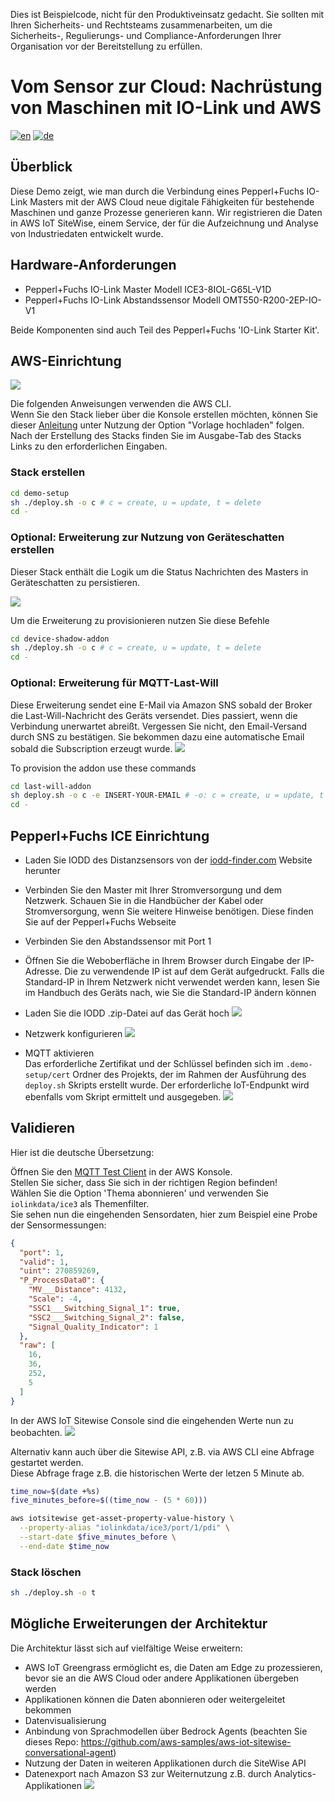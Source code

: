 Dies ist Beispielcode, nicht für den Produktiveinsatz gedacht.
Sie sollten mit Ihren Sicherheits- und Rechtsteams zusammenarbeiten, um die Sicherheits-, Regulierungs- und Compliance-Anforderungen Ihrer Organisation vor der Bereitstellung zu erfüllen.

# Vom Sensor zur Cloud: Nachrüstung von Maschinen mit IO-Link und AWS

[![en](https://img.shields.io/badge/lang-en-red.svg)](https://github.com/aws-samples/retrofitting-with-io-link/blob/master/README.md)
[![de](https://img.shields.io/badge/lang-de-yellow.svg)](https://github.com/aws-samples/retrofitting-with-io-link/blob/master/README.de.md)

## Überblick
Diese Demo zeigt, wie man durch die Verbindung eines Pepperl+Fuchs IO-Link Masters mit der AWS Cloud neue digitale Fähigkeiten für bestehende Maschinen und ganze Prozesse generieren kann. Wir registrieren die Daten in AWS IoT SiteWise, einem Service, der für die Aufzeichnung und Analyse von Industriedaten entwickelt wurde.

## Hardware-Anforderungen
* Pepperl+Fuchs IO-Link Master Modell ICE3-8IOL-G65L-V1D 
* Pepperl+Fuchs IO-Link Abstandssensor Modell OMT550-R200-2EP-IO-V1  
  
Beide Komponenten sind auch Teil des Pepperl+Fuchs 'IO-Link Starter Kit'.

## AWS-Einrichtung

![](./img/arch/retro_demo.de.png)

Die folgenden Anweisungen verwenden die AWS CLI.  
Wenn Sie den Stack lieber über die Konsole erstellen möchten, können Sie dieser [Anleitung](https://docs.aws.amazon.com/de_de/AWSCloudFormation/latest/UserGuide/cfn-console-create-stack.html#create-stack) unter Nutzung der Option "Vorlage hochladen" folgen.  
Nach der Erstellung des Stacks finden Sie im Ausgabe-Tab des Stacks Links zu den erforderlichen Eingaben.

### Stack erstellen
```bash
cd demo-setup
sh ./deploy.sh -o c # c = create, u = update, t = delete
cd -
```

### Optional: Erweiterung zur Nutzung von Geräteschatten erstellen
Dieser Stack enthält die Logik um die Status Nachrichten des Masters in Geräteschatten zu persistieren.

![](./img/arch/shadow_addon.de.png)

Um die Erweiterung zu provisionieren nutzen Sie diese Befehle
```bash
cd device-shadow-addon
sh ./deploy.sh -o c # c = create, u = update, t = delete
cd -
```

### Optional: Erweiterung für MQTT-Last-Will
Diese Erweiterung sendet eine E-Mail via Amazon SNS sobald der Broker die Last-Will-Nachricht des Geräts versendet. Dies passiert, wenn die Verbindung unerwartet abreißt.
Vergessen Sie nicht, den Email-Versand durch SNS zu bestätigen. Sie bekommen dazu eine automatische Email sobald die Subscription erzeugt wurde.
![](./img/arch/last_will_addon.de.png)

To provision the addon use these commands
```bash
cd last-will-addon
sh deploy.sh -o c -e INSERT-YOUR-EMAIL # -o: c = create, u = update, t = delete
cd -
```

## Pepperl+Fuchs ICE Einrichtung

* Laden Sie IODD des Distanzsensors von der [iodd-finder.com](https://ioddfinder.io-link.com/productvariants/search?productName=%22OMT550-R200-2EP-IO-0,3M-V1%22) Website herunter
* Verbinden Sie den Master mit Ihrer Stromversorgung und dem Netzwerk. Schauen Sie in die Handbücher der Kabel oder Stromversorgung, wenn Sie weitere Hinweise benötigen. Diese finden Sie auf der Pepperl+Fuchs Webseite
* Verbinden Sie den Abstandssensor mit Port 1
* Öffnen Sie die Weboberfläche in Ihrem Browser durch Eingabe der IP-Adresse. Die zu verwendende IP ist auf dem Gerät aufgedruckt. Falls die Standard-IP in Ihrem Netzwerk nicht verwendet werden kann, lesen Sie im Handbuch des Geräts nach, wie Sie die Standard-IP ändern können
* Laden Sie die IODD .zip-Datei auf das Gerät hoch
![](./img/ice3/ice3_iodd.de.png)

* Netzwerk konfigurieren 
![](./img/ice3/ice3_network.de.png)

* MQTT aktivieren  
Das erforderliche Zertifikat und der Schlüssel befinden sich im ```.demo-setup/cert``` Ordner des Projekts, der im Rahmen der Ausführung des ```deploy.sh``` Skripts erstellt wurde. Der erforderliche IoT-Endpunkt wird ebenfalls vom Skript ermittelt und ausgegeben.
![](./img/ice3/ice3_mqtt.de.png)

## Validieren
Hier ist die deutsche Übersetzung:

Öffnen Sie den [MQTT Test Client](https://console.aws.amazon.com/iot/home?#/test) in der AWS Konsole.  
Stellen Sie sicher, dass Sie sich in der richtigen Region befinden!  
Wählen Sie die Option 'Thema abonnieren' und verwenden Sie ```iolinkdata/ice3``` als Themenfilter.  
Sie sehen nun die eingehenden Sensordaten, hier zum Beispiel eine Probe der Sensormessungen:
```json
{
  "port": 1,
  "valid": 1,
  "uint": 270859269,
  "P_ProcessData0": {
    "MV___Distance": 4132,
    "Scale": -4,
    "SSC1___Switching_Signal_1": true,
    "SSC2___Switching_Signal_2": false,
    "Signal_Quality_Indicator": 1
  },
  "raw": [
    16,
    36,
    252,
    5
  ]
}
```

In der AWS IoT Sitewise Console sind die eingehenden Werte nun zu beobachten.
![](./img/aws/sitewise.de.png)

Alternativ kann auch über die Sitewise API, z.B. via AWS CLI eine Abfrage gestartet werden.  
Diese Abfrage frage z.B. die historischen Werte der letzen 5 Minute ab.
```bash
time_now=$(date +%s)
five_minutes_before=$((time_now - (5 * 60)))

aws iotsitewise get-asset-property-value-history \
  --property-alias "iolinkdata/ice3/port/1/pdi" \
  --start-date $five_minutes_before \
  --end-date $time_now

```

### Stack löschen
```bash
sh ./deploy.sh -o t
```

## Mögliche Erweiterungen der Architektur
Die Architektur lässt sich auf vielfältige Weise erweitern:
* AWS IoT Greengrass ermöglicht es, die Daten am Edge zu prozessieren, bevor sie an die AWS Cloud oder andere Applikationen übergeben werden
* Applikationen können die Daten abonnieren oder weitergeleitet bekommen
* Datenvisualisierung
* Anbindung von Sprachmodellen über Bedrock Agents (beachten Sie dieses Repo: https://github.com/aws-samples/aws-iot-sitewise-conversational-agent)  
* Nutzung der Daten in weiteren Applikationen durch die SiteWise API
* Datenexport nach Amazon S3 zur Weiternutzung z.B. durch Analytics-Applikationen
![](./img/arch/retro_extended.de.png)